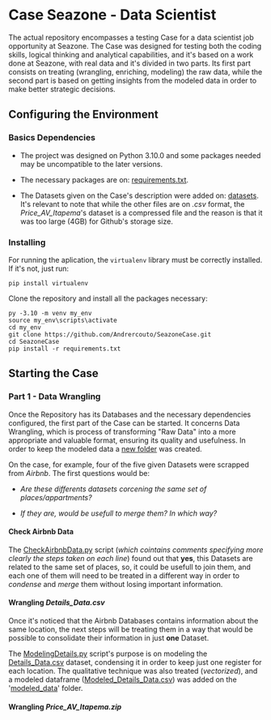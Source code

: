 # Case Seazone - Data Scientist

The actual repository encompasses a testing Case for a data scientist job opportunity at Seazone. The Case was designed for testing both the coding skills, logical thinking and analytical capabilities, and it's based on a work done at Seazone, with real data and it's divided in two parts. Its first part consists on treating (wrangling, enriching, modeling) the raw data, while the second part is based on getting insights from the modeled data in order to make better strategic decisions.

## Configuring the Environment

### Basics Dependencies

 - The project was designed on Python 3.10.0 and some packages needed may be uncompatible to the later versions.

 - The necessary packages are on: [requirements.txt](https://github.com/Andrercouto/SeazoneCase/blob/main/requirements.txt).

 - The Datasets given on the Case's description were added on: [datasets](https://github.com/Andrercouto/SeazoneCase/tree/main/data). It's relevant to note that while the other files are on *.csv* format, the *Price_AV_Itapema*'s dataset is a compressed file and the reason is that it was too large (4GB) for Github's storage size.

### Installing

For running the aplication, the <code>virtualenv</code> library must be correctly installed. If it's not, just run:

<code>pip install virtualenv</code>

Clone the repository and install all the packages necessary:

```
py -3.10 -m venv my_env 
source my_env\scripts\activate 
cd my_env
git clone https://github.com/Andrercouto/SeazoneCase.git 
cd SeazoneCase
pip install -r requirements.txt
```

## Starting the Case

### Part 1 - Data Wrangling

Once the Repository has its Databases and the necessary dependencies configured, the first part of the Case can be started. It concerns Data Wrangling, which is process of transforming "Raw Data" into a more appropriate and valuable format, ensuring its quality and usefulness. In order to keep the modeled data a [new folder](https://github.com/Andrercouto/SeazoneCase/tree/main/modeled_data) was created.

On the case, for example, four of the five given Datasets were scrapped from *Airbnb*. The first questions would be: 

- *Are these differents datasets corcening the same set of places/appartments?*

- *If they are, would be usefull to merge them? In which way?*

#### Check Airbnb Data

The [CheckAirbnbData.py](https://github.com/Andrercouto/SeazoneCase/blob/main/Scripts/DataWrangling/CheckAirbnbData.py) script (*which cointains comments specifying more clearly the steps taken on each line*) found out that **yes**, this Datasets are related to the same set of places, so, it could be usefull to join them, and each one of them will need to be treated in a different way in order to *condense* and *merge* them without losing important information. 

#### Wrangling *Details_Data.csv*

Once it's noticed that the Airbnb Databases contains information about the same location, the next steps will be treating them in a way that would be possible to consolidate their information in just **one** Dataset.

The [ModelingDetails.py](https://github.com/Andrercouto/SeazoneCase/blob/main/Scripts/DataWrangling/ModelingDetails.py) script's purpose is on modeling the [Details_Data.csv](https://github.com/Andrercouto/SeazoneCase/blob/main/raw_data/Details_Data.csv) dataset, condensing it in order to keep just one register for each location. The qualitative technique was also treated (*vectorized*), and a modeled dataframe ([Modeled_Details_Data.csv](https://github.com/Andrercouto/SeazoneCase/blob/main/modeled_data/Modeled_Details_Data.csv)) was added on the '[modeled_data](https://github.com/Andrercouto/SeazoneCase/blob/main/modeled_data)' folder.

#### Wrangling *Price_AV_Itapema.zip*


